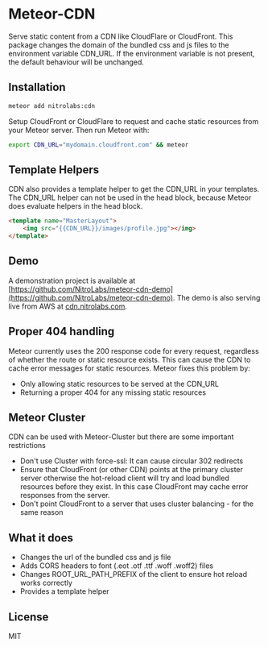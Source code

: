 # Meteor-CDN

Serve static content from a CDN like CloudFlare or CloudFront. This package changes the domain of the bundled css and js files to the environment variable CDN_URL. If the environment variable is not present, the default behaviour will be unchanged.

## Installation
```sh
meteor add nitrolabs:cdn
```

Setup CloudFront or CloudFlare to request and cache static resources from your Meteor server. Then run Meteor with:
```sh
export CDN_URL="mydomain.cloudfront.com" && meteor
```


## Template Helpers
CDN also provides a template helper to get the CDN_URL in your templates.
The CDN_URL helper can not be used in the head block, because Meteor does
evaluate helpers in the head block.

```html
<template name="MasterLayout">
	<img src="{{CDN_URL}}/images/profile.jpg"></img>
</template>
```

## Demo
A demonstration project is available at [https://github.com/NitroLabs/meteor-cdn-demo](https://github.com/NitroLabs/meteor-cdn-demo). The demo is also serving live from AWS at [cdn.nitrolabs.com](cdn.nitrolabs.com).

## Proper 404 handling
Meteor currently uses the 200 response code for every request, regardless of whether the route or static resource exists. This can cause the CDN to cache error messages for static resources. Meteor fixes this problem by:
* Only allowing static resources to be served at the CDN_URL
* Returning a proper 404 for any missing static resources

## Meteor Cluster
CDN can be used with Meteor-Cluster but there are some important restrictions
* Don't use Cluster with force-ssl: It can cause circular 302 redirects
* Ensure that CloudFront (or other CDN) points at the primary cluster server otherwise the hot-reload client will try and load bundled resources before they exist. In this case CloudFront may cache error responses from the server.
* Don't point CloudFront to a server that uses cluster balancing - for the same reason

## What it does
* Changes the url of the bundled css and js file
* Adds CORS headers to font (.eot .otf .ttf .woff .woff2) files
* Changes ROOT_URL_PATH_PREFIX of the client to ensure hot reload works correctly
* Provides a template helper

License
----

MIT
